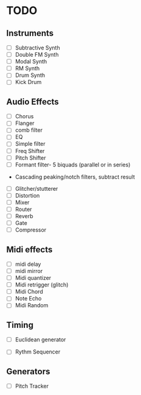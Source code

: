 # TODO

## Instruments 
- [ ] Subtractive Synth
- [ ] Double FM Synth
- [ ] Modal Synth
- [ ] RM Synth
- [ ] Drum Synth
- [ ] Kick Drum 

## Audio Effects
- [ ] Chorus
- [ ] Flanger 
- [ ] comb filter 
- [ ] EQ 
- [ ] Simple filter 
- [ ] Freq Shifter 
- [ ] Pitch Shifter 
- [ ] Formant filter- 5 biquads (parallel or in series) 
 - Cascading peaking/notch filters, subtract result 
- [ ] Glitcher/stutterer 
- [ ] Distortion
- [ ] Mixer
- [ ] Router
- [ ] Reverb
- [ ] Gate
- [ ] Compressor

## Midi effects 
- [ ] midi delay 
- [ ] midi mirror 
- [ ] Midi quantizer 
- [ ] Midi retrigger (glitch) 
- [ ] Midi Chord 
- [ ] Note Echo 
- [ ] Midi Random 

## Timing
- [ ] Euclidean generator 
- [ ] Rythm Sequencer 


## Generators
- [ ] Pitch Tracker
